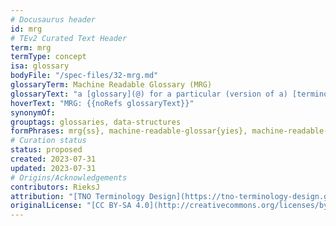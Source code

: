 ```yaml
---
# Docusaurus header
id: mrg
# TEv2 Curated Text Header
term: mrg
termType: concept
isa: glossary
bodyFile: "/spec-files/32-mrg.md"
glossaryTerm: Machine Readable Glossary (MRG)
glossaryText: "a [glossary](@) for a particular (version of a) [terminology](@) that is formatted in YAML, according to the [TEv2 MRG specifications](/docs/spec-files/mrg), to enable automated processing and integration with software systems."
hoverText: "MRG: {{noRefs glossaryText}}"
synonymOf:
grouptags: glossaries, data-structures
formPhrases: mrg{ss}, machine-readable-glossar{yies}, machine-readable-glossar{yies}-mrg{ss}
# Curation status
status: proposed
created: 2023-07-31
updated: 2023-07-31
# Origins/Acknowledgements
contributors: RieksJ
attribution: "[TNO Terminology Design](https://tno-terminology-design.github.io/tev2-specifications/docs)"
originalLicense: "[CC BY-SA 4.0](http://creativecommons.org/licenses/by-sa/4.0/?ref=chooser-v1)"
---
```

